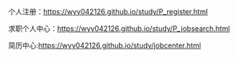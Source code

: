 个人注册：https://wyy042126.github.io/study/P_register.html

求职个人中心：https://wyy042126.github.io/study/P_jobsearch.html


简历中心:https://wyy042126.github.io/study/jobcenter.html 



